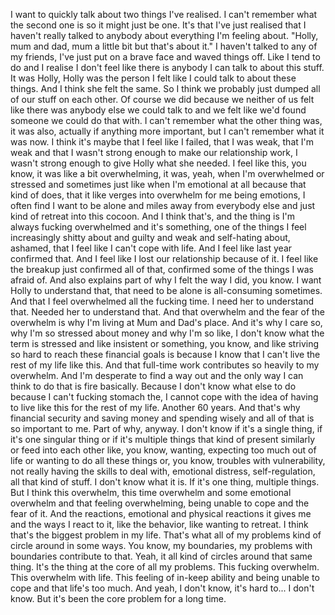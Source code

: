 ﻿I want to quickly talk about two things I've realised.
I can't remember what the second one is so it might just be one.
It's that I've just realised that I haven't really talked to anybody about everything I'm feeling about.
"Holly, mum and dad, mum a little bit but that's about it."
I haven't talked to any of my friends, I've just put on a brave face and waved things off.
Like I tend to do and I realise I don't feel like there is anybody I can talk to about this stuff.
It was Holly, Holly was the person I felt like I could talk to about these things.
And I think she felt the same.
So I think we probably just dumped all of our stuff on each other.
Of course we did because we neither of us felt like there was anybody else we could talk to
and we felt like we'd found someone we could do that with.
I can't remember what the other thing was, it was also, actually if anything more important,
but I can't remember what it was now.
I think it's maybe that I feel like I failed, that I was weak, that I'm weak and that I wasn't strong enough
to make our relationship work, I wasn't strong enough to give Holly what she needed.
I feel like this, you know, it was like a bit overwhelming, it was, yeah, when I'm overwhelmed or stressed
and sometimes just like when I'm emotional at all because that kind of does,
that it like verges into overwhelm for me being emotions,
I often find I want to be alone and miles away from everybody else and just kind of retreat into this cocoon.
And I think that's, and the thing is I'm always fucking overwhelmed and it's something,
one of the things I feel increasingly shitty about and guilty and weak and self-hating about, ashamed,
that I feel like I can't cope with life.
And I feel like last year confirmed that.
And I feel like I lost our relationship because of it.
I feel like the breakup just confirmed all of that, confirmed some of the things I was afraid of.
And also explains part of why I felt the way I did, you know.
I want Holly to understand that, that need to be alone is all-consuming sometimes.
And that I feel overwhelmed all the fucking time.
I need her to understand that.
Needed her to understand that.
And that overwhelm and the fear of the overwhelm is why I'm living at Mum and Dad's place.
And it's why I care so, why I'm so stressed about money and why I'm so like,
I don't know what the term is stressed and like insistent or something,
you know, and like striving so hard to reach these financial goals is because I know
that I can't live the rest of my life like this.
And that full-time work contributes so heavily to my overwhelm.
And I'm desperate to find a way out and the only way I can think to do that is fire basically.
Because I don't know what else to do because I can't fucking stomach the,
I cannot cope with the idea of having to live like this for the rest of my life.
Another 60 years.
And that's why financial security and saving money and spending wisely and all of that is so important to me.
Part of why, anyway.
I don't know if it's a single thing, if it's one singular thing or if it's multiple things
that kind of present similarly or feed into each other like, you know, wanting,
expecting too much out of life or wanting to do all these things or, you know,
troubles with vulnerability, not really having the skills to deal with,
emotional distress, self-regulation, all that kind of stuff.
I don't know what it is.
If it's one thing, multiple things.
But I think this overwhelm, this time overwhelm and some emotional overwhelm
and that feeling overwhelming, being unable to cope and the fear of it.
And the reactions, emotional and physical reactions it gives me and the ways I react to it,
like the behavior, like wanting to retreat.
I think that's the biggest problem in my life.
That's what all of my problems kind of circle around in some ways.
You know, my boundaries, my problems with boundaries contribute to that.
Yeah, it all kind of circles around that same thing.
It's the thing at the core of all my problems.
This fucking overwhelm.
This overwhelm with life.
This feeling of in-keep ability and being unable to cope and that life's too much.
And yeah, I don't know, it's hard to...
I don't know.
But it's been the core problem for a long time.
